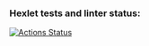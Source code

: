 ### Hexlet tests and linter status:
[![Actions Status](https://github.com/PavelKonkin/rails-project-65/workflows/hexlet-check/badge.svg)](https://github.com/PavelKonkin/rails-project-65/actions)